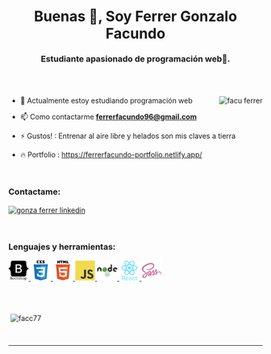 <h1 align="center">Buenas 👋, Soy Ferrer Gonzalo Facundo</h1>
<h3 align="center">Estudiante apasionado de programación web🌟.</h3>

<br>

<br>

<p><img align="right" src="https://raw.githubusercontent.com/Adam-pw/Adam-pw/main/animation_500_kxa883sd.gif" alt="facu ferrer" /></p>



- 🌱 Actualmente estoy estudiando programación web

- 📫 Como contactarme **ferrerfacundo96@gmail.com**

- ⚡ Gustos! : Entrenar al aire libre y helados son mis claves a tierra

- :fire: Portfolio : https://ferrerfacundo-portfolio.netlify.app/

<br>

<h3 align="left">Contactame:</h3>
<p align="left">
  <a href="https://www.linkedin.com/in/gonzaloferrer0/" target="blank"><img align="center"
      src="https://raw.githubusercontent.com/rahuldkjain/github-profile-readme-generator/master/src/images/icons/Social/linked-in-alt.svg"
      alt="gonza ferrer linkedin" height="30" width="40" /></a>
</p>

<br>

<h3 align="left">Lenguajes y herramientas:</h3>
<p align="left"> 
  
  <a href="https://getbootstrap.com" target="_blank" rel="noreferrer">
    <img src="https://raw.githubusercontent.com/devicons/devicon/master/icons/bootstrap/bootstrap-plain-wordmark.svg"
      alt="bootstrap" width="40" height="40" /> </a>
  <a href="https://www.w3schools.com/css/" target="_blank"
    rel="noreferrer"> <img
      src="https://raw.githubusercontent.com/devicons/devicon/master/icons/css3/css3-original-wordmark.svg" alt="css3"
      width="40" height="40" /> </a> 
  <a href="https://www.w3.org/html/" target="_blank" rel="noreferrer"> <img
      src="https://raw.githubusercontent.com/devicons/devicon/master/icons/html5/html5-original-wordmark.svg"
      alt="html5" width="40" height="40" /> </a> 
  <a href="https://developer.mozilla.org/en-US/docs/Web/JavaScript" target="_blank"
    rel="noreferrer"> <img
      src="https://raw.githubusercontent.com/devicons/devicon/master/icons/javascript/javascript-original.svg"
      alt="javascript" width="40" height="40" /> </a> 
  <a href="https://nodejs.org" target="_blank" rel="noreferrer"> <img
      src="https://raw.githubusercontent.com/devicons/devicon/master/icons/nodejs/nodejs-original-wordmark.svg"
      alt="nodejs" width="40" height="40" /> </a> 
  <a href="https://reactjs.org/" target="_blank" rel="noreferrer"> <img
      src="https://raw.githubusercontent.com/devicons/devicon/master/icons/react/react-original-wordmark.svg"
      alt="react" width="40" height="40" /> </a> <a href="https://sass-lang.com" target="_blank" rel="noreferrer"> <img
      src="https://raw.githubusercontent.com/devicons/devicon/master/icons/sass/sass-original.svg" alt="sass" width="40"
      height="40" /> </a> </p>

<br>

<br>

<p>&nbsp;<img align="center" src="https://github-readme-stats.vercel.app/api?username=facc77&show_icons=true&locale=en"
    alt="facc77" /></p>

<br>




------------------------------------------------------------------------------------------------------------------------------------------
